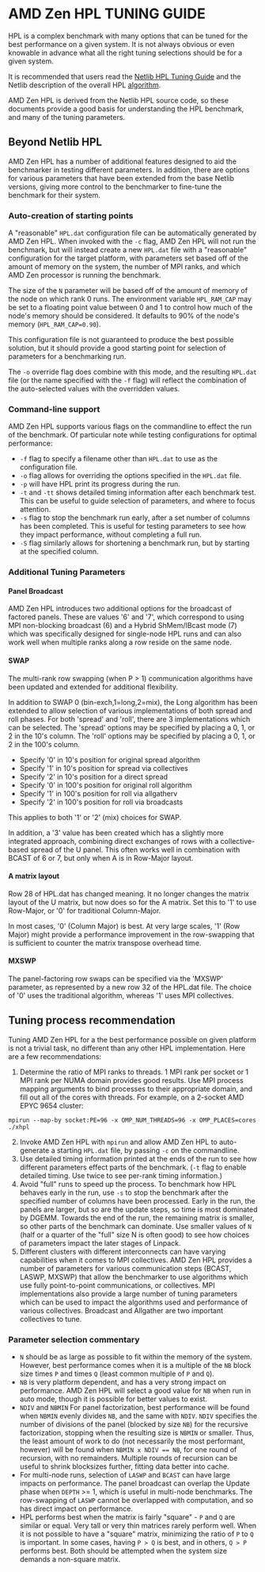 # AMD Zen HPL TUNING GUIDE

HPL is a complex benchmark with many options that can be tuned for the best
performance on a given system.  It is not always obvious or even knowable in
advance what all the right tuning selections should be for a given system.

It is recommended that users read the [Netlib HPL Tuning
Guide](https://netlib.org/benchmark/hpl/tuning.html) and the Netlib
description of the overall HPL
[algorithm](https://netlib.org/benchmark/hpl/algorithm.html).

AMD Zen HPL is derived from the Netlib HPL source code, so these documents
provide a good basis for understanding the HPL benchmark, and many of the
tuning parameters.


## Beyond Netlib HPL

AMD Zen HPL has a number of additional features designed to aid the
benchmarker in testing different parameters.  In addition, there are options
for various parameters that have been extended from the base Netlib versions,
giving more control to the benchmarker to fine-tune the benchmark for their
system.

### Auto-creation of starting points

A "reasonable" `HPL.dat` configuration file can be automatically generated by
AMD Zen HPL.  When invoked with the `-c` flag, AMD Zen HPL will not run the
benchmark, but will instead create a new `HPL.dat` file with a "reasonable"
configuration for the target platform, with parameters set based off of the
amount of memory on the system, the number of MPI ranks, and which AMD Zen
processor is running the benchmark.

The size of the `N` parameter will be based off of the amount of memory
of the node on which rank 0 runs.  The environment variable `HPL_RAM_CAP`
may be set to a floating point value between 0 and 1 to control how much
of the node's memory should be considered.  It defaults to 90% of the node's
memory (`HPL_RAM_CAP=0.90`).

This configuration file is not guaranteed to produce the best possible
solution, but it should provide a good starting point for selection of
parameters for a benchmarking run.

The `-o` override flag does combine with this mode, and the resulting
`HPL.dat` file (or the name specified with the `-f` flag) will reflect the
combination of the auto-selected values with the overridden values.



### Command-line support

AMD Zen HPL supports various flags on the commandline to effect the run of the
benchmark.  Of particular note while testing configurations for optimal 
performance:

   * `-f` flag to specify a filename other than `HPL.dat` to use as the
     configuration file.
   * `-o` flag allows for overriding the options specified in the `HPL.dat`
     file.
   * `-p` will have HPL print its progress during the run.
   * `-t` and `-tt` shows detailed timing information after each benchmark
     test. This can be useful to guide selection of parameters, and where to
     focus attention.
   * `-s` flag to stop the benchmark run early, after a set number of columns
     has been completed.  This is useful for testing parameters to see how
     they impact performance, without completing a full run.
   * `-S` flag similarly allows for shortening a benchmark run, but by starting
     at the specified column.



### Additional Tuning Parameters

#### Panel Broadcast

AMD Zen HPL introduces two additional options for the broadcast of factored
panels.  These are values '6' and '7', which correspond to using MPI
non-blocking broadcast (6) and a Hybrid ShMem/IBcast mode (7) which was
specifically designed for single-node HPL runs and can also work well when
multiple ranks along a row reside on the same node.

#### SWAP

The multi-rank row swapping (when P > 1) communication algorithms have been
updated and extended for additional flexibility.

In addition to SWAP 0 (bin-exch,1=long,2=mix), the Long algorithm has been
extended to allow selection of various implementations of both spread and roll
phases. For both 'spread' and 'roll', there are 3 implementations which can be
selected.  The 'spread' options may be specified by placing a 0, 1, or 2 in
the 10's column.  The 'roll' options may be specified by placing a 0, 1, or 2
in the 100's column.

  * Specify '0' in 10's position for original spread algorithm
  * Specify '1' in 10's position for spread via collectives
  * Specify '2' in 10's position for a direct spread
  * Specify '0' in 100's position for original roll algorithm
  * Specify '1' in 100's position for roll via allgatherv
  * Specify '2' in 100's position for roll via broadcasts

This applies to both '1' or '2' (mix) choices for SWAP.

In addition, a '3' value has been created which has a slightly more integrated
approach, combining direct exchanges of rows with a collective-based spread of
the U panel.  This often works well in combination with BCAST of 6 or 7, but
only when A is in Row-Major layout.

#### A matrix layout

Row 28 of HPL.dat has changed meaning.  It no longer changes the matrix layout
of the U matrix, but now does so for the A matrix.  Set this to '1' to use
Row-Major, or '0' for traditional Column-Major.

In most cases, '0' (Column Major) is best.   At very large scales, '1' (Row
Major) might provide a performance improvement in the row-swapping that is
sufficient to counter the matrix transpose overhead time.


#### MXSWP

The panel-factoring row swaps can be specified via the 'MXSWP' parameter, as
represented by a new row 32 of the HPL.dat file. The choice of '0' uses the
traditional algorithm, whereas '1' uses MPI collectives.




## Tuning process recommendation

Tuning AMD Zen HPL for a the best performance possible on given platform is
not a trivial task, no different than any other HPL implementation.  Here are
a few recommendations:

1. Determine the ratio of MPI ranks to threads.  1 MPI rank per socket or 1
   MPI rank per NUMA domain provides good results.  Use MPI process mapping
   arguments to bind processes to their appropriate domain, and fill out all
   of the cores with threads.  For example, on a 2-socket AMD EPYC 9654
   cluster:

`mpirun --map-by socket:PE=96 -x OMP_NUM_THREADS=96 -x OMP_PLACES=cores ./xhpl`

2. Invoke AMD Zen HPL with `mpirun` and allow AMD Zen HPL to auto-generate a
   starting `HPL.dat` file, by passing `-c` on the commandline.
3. Use detailed timing information printed at the ends of the run to see how
   different parameters effect parts of the benchmark. (`-t` flag to enable
   detailed timing.  Use twice to see per-rank timing information.)
4. Avoid "full" runs to speed up the process.  To benchmark how HPL behaves
   early in the run, use `-s` to stop the benchmark after the specified number
   of columns have been processed.  Early in the run, the panels are larger,
   but so are the update steps, so time is most dominated by DGEMM. Towards
   the end of the run, the remaining matrix is smaller, so other parts of the
   benchmark can dominate.  Use smaller values of `N` (half or a quarter of
   the "full" size N is often good) to see how choices of parameters impact
   the later stages of Linpack.
5. Different clusters with different interconnects can have varying
   capabilities when it comes to MPI collectives. AMD Zen HPL provides a
   number of parameters for various communication steps (BCAST, LASWP, MXSWP)
   that allow the benchmarker to use algorithms which use fully point-to-point
   communications, or collectives.  MPI implementations also provide a large
   number of tuning parameters which can be used to impact the algorithms used
   and performance of various collectives.  Broadcast and Allgather are two
   important collectives to tune.

### Parameter selection commentary

* `N` should be as large as possible to fit within the memory of the system.
  However, best performance comes when it is a multiple of the `NB` block size
  times `P` and times `Q` (least common multiple of `P` and `Q`).
* `NB` is very platform dependent, and has a very strong impact on
  performance.  AMD Zen HPL will select a good value for `NB` when run in auto
  mode, though it is possible for better values to exist.
* `NDIV` and `NBMIN` For panel factorization, best performance will be found
  when `NBMIN` evenly divides `NB`, and the same with `NDIV`.  `NDIV`
  specifies the number of divisions of the panel (blocked by size `NB`) for
  the recursive factorization, stopping when the resulting size is `NBMIN` or
  smaller.  Thus, the least amount of work to do (not necessarily the most
  performant, however) will be found when `NBMIN x NDIV == NB`, for one round
  of recursion, with no remainders.  Multiple rounds of recursion can be
  useful to shrink blocksizes further, fitting data better into cache.
* For multi-node runs, selection of `LASWP` and `BCAST` can have large impacts
  on performance.  The panel broadcast can overlap the Update phase when
  `DEPTH` >= 1, which is useful in multi-node benchmarks.  The row-swapping of
  `LASWP` cannot be overlapped with computation, and so has direct impact on
  performance.
* HPL performs best when the matrix is fairly "square" - `P` and `Q` are
  similar or equal. Very tall or very thin matrices rarely perform well.
  When it is not possible to have a "square" matrix, minimizing the ratio of
  `P` to `Q` is important. In some cases, having `P > Q` is best, and in
  others, `Q > P` performs best. Both should be attempted when the system size
  demands a non-square matrix.

